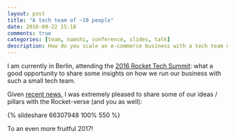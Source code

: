 ```yaml
---
layout: post
title: "A tech team of ~10 people"
date: 2016-09-22 15:18
comments: true
categories: [team, namshi, conference, slides, talk]
description: How do you scale an e-commerce business with a tech team of ~10 people? A short presentation on how we do it at Namshi.
---
```


I am currently in Berlin, attending the [2016 Rocket Tech Summit](http://www.techsummit2016.com/): what a good
opportunity to share some insights on how we run our business with such a small
tech team.

<!-- more -->

Given [recent news](https://www.ft.com/content/078ea8d2-809a-11e6-8e50-8ec15fb462f4),
I was extremely pleased to share some of our ideas / pillars with the
Rocket-verse (and you as well):

{% slideshare 66307948 100% 550 %}

To an even more fruitful 2017!
